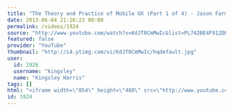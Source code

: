 ```yaml
---
title: "The Theory and Practice of Mobile UX (Part 1 of 4) - Jason Farman"
date: 2013-06-04 21:26:23 00:00
permalink: /videos/1924
source: "http://www.youtube.com/watch?v=KdJT0CmMwIc&list=PL742BE4F912DEBF9C&index=4"
featured: false
provider: "YouTube"
thumbnail: "http://i4.ytimg.com/vi/KdJT0CmMwIc/hqdefault.jpg"
user:
  id: 1926
  username: "kingsley"
  name: "Kingsley Harris"
tags: []
html: "<iframe width=\"854\" height=\"480\" src=\"http://www.youtube.com/embed/KdJT0CmMwIc?wmode=transparent&feature=oembed\" frameborder=\"0\" allowfullscreen></iframe>"
id: 1924
---
```


